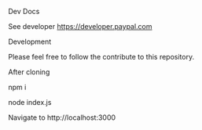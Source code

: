 Dev Docs

See developer https://developer.paypal.com

Development

Please feel free to follow the contribute to this repository.

After cloning

npm i

node index.js

Navigate to http://localhost:3000
